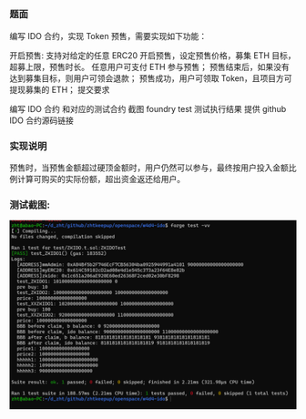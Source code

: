##

### 题面

编写 IDO 合约，实现 Token 预售，需要实现如下功能：

开启预售: 支持对给定的任意 ERC20 开启预售，设定预售价格，募集 ETH 目标，超募上限，预售时长。
任意用户可支付 ETH 参与预售；
预售结束后，如果没有达到募集目标，则用户可领会退款；
预售成功，用户可领取 Token，且项目方可提现募集的 ETH；
提交要求

编写 IDO 合约 和对应的测试合约
截图 foundry test 测试执行结果
提供 github IDO 合约源码链接

### 实现说明

预售时，当预售金额超过硬顶金额时，用户仍然可以参与，最终按用户投入金额比例计算可购买的实际份额，超出资金返还给用户。

### 测试截图:

![测试截图](./resources/1.png "测试截图")
